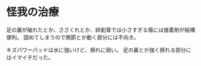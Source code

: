 # 怪我の治療

足の裏が破れたとか、ささくれとか、絆創膏では小さすぎる傷には接着剤が結構便利。
固めてしまうので関節とか動く部分には不向き。

キズパワーパッドは水に強いけど、擦れに弱い。
足の裏とか強く擦れる部分にはイマイチだった。
